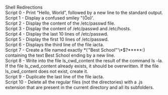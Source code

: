 Shell Redirections <br>
Script 0 - Print “Hello, World”, followed by a new line to the standard output. <br>
Script 1 - Display a confused smiley "(Ôo)'. <br>
Script 2 - Display the content of the /etc/passwd file. <br>
Script 3 - Display the content of /etc/passwd and /etc/hosts. <br>
Script 4 - Display the last 10 lines of /etc/passwd. <br>
Script 5 - Display the first 10 lines of /etc/passwd. <br>
Script 6 - Displays the third line of the file iacta. <br>
Script 7 - Create a file named exactly \*\\'"Best School"\'\\*$\?\*\*\*\*\*:) containing the text Best School ending by a new line. <br>
Script 8 - Write into the file ls_cwd_content the result of the command ls -la. If the file ls_cwd_content already exists, it should be overwritten. If the file ls_cwd_content does not exist, create it. <br>
Script 9 - Duplicate the last line of the file iacta. <br>
Script 10 - Delete all the regular files (not the directories) with a .js extension that are present in the current directory and all its subfolders. <br>
